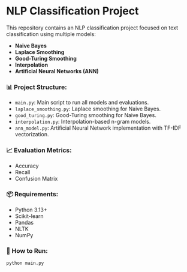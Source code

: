 # NLP Classification Project

This repository contains an NLP classification project focused on text classification using multiple models:

- **Naive Bayes**
- **Laplace Smoothing**
- **Good-Turing Smoothing**
- **Interpolation**
- **Artificial Neural Networks (ANN)**

### 📊 Project Structure:
- `main.py`: Main script to run all models and evaluations.
- `laplace_smoothing.py`: Laplace smoothing for Naive Bayes.
- `good_turing.py`: Good-Turing smoothing for Naive Bayes.
- `interpolation.py`: Interpolation-based n-gram models.
- `ann_model.py`: Artificial Neural Network implementation with TF-IDF vectorization.

### 📈 Evaluation Metrics:
- Accuracy
- Recall
- Confusion Matrix

### 📦 Requirements:
- Python 3.13+
- Scikit-learn
- Pandas
- NLTK
- NumPy

### 🚀 How to Run:
```bash
python main.py

